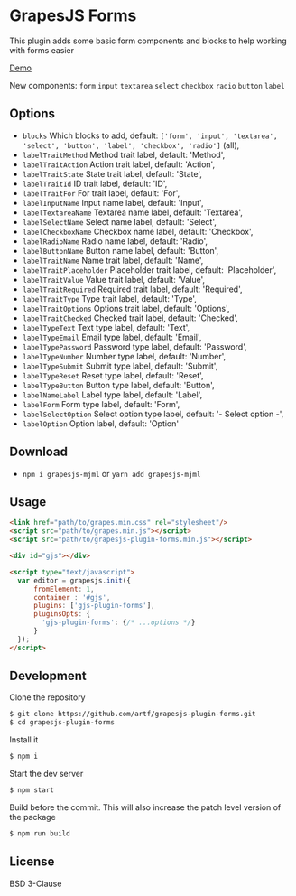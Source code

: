 # GrapesJS Forms

This plugin adds some basic form components and blocks to help working with forms easier

[Demo](http://grapesjs.com/demo.html)
<br/>

New components:
`form`
`input`
`textarea`
`select`
`checkbox`
`radio`
`button`
`label`



## Options

* `blocks` Which blocks to add, default: `['form', 'input', 'textarea', 'select', 'button', 'label', 'checkbox', 'radio']` (all),
* `labelTraitMethod` Method trait label, default: 'Method',
* `labelTraitAction` Action trait label, default: 'Action',
* `labelTraitState` State trait label,  default: 'State',
* `labelTraitId` ID trait label, default: 'ID',
* `labelTraitFor` For trait label, default: 'For',
* `labelInputName` Input name label, default: 'Input',
* `labelTextareaName` Textarea name label, default: 'Textarea',
* `labelSelectName` Select name label, default: 'Select',
* `labelCheckboxName` Checkbox name label, default: 'Checkbox',
* `labelRadioName` Radio name label, default: 'Radio',
* `labelButtonName` Button name label, default: 'Button',
* `labelTraitName` Name trait label, default: 'Name',
* `labelTraitPlaceholder` Placeholder trait label, default: 'Placeholder',
* `labelTraitValue` Value trait label, default: 'Value',
* `labelTraitRequired` Required trait label, default: 'Required',
* `labelTraitType` Type trait label, default: 'Type',
* `labelTraitOptions` Options trait label, default: 'Options',
* `labelTraitChecked` Checked trait label, default: 'Checked',
* `labelTypeText` Text type label, default: 'Text',
* `labelTypeEmail` Email type label, default: 'Email',
* `labelTypePassword` Password type label, default: 'Password',
* `labelTypeNumber` Number type label, default: 'Number',
* `labelTypeSubmit` Submit type label, default: 'Submit',
* `labelTypeReset` Reset type label, default: 'Reset',
* `labelTypeButton` Button type label, default: 'Button',
* `labelNameLabel` Label type label, default: 'Label',
* `labelForm` Form type label, default: 'Form',
* `labelSelectOption` Select option type label, default: '- Select option -',
* `labelOption` Option label, default: 'Option'



## Download

* `npm i grapesjs-mjml` or `yarn add grapesjs-mjml`



## Usage

```html
<link href="path/to/grapes.min.css" rel="stylesheet"/>
<script src="path/to/grapes.min.js"></script>
<script src="path/to/grapesjs-plugin-forms.min.js"></script>

<div id="gjs"></div>

<script type="text/javascript">
  var editor = grapesjs.init({
      fromElement: 1,
      container : '#gjs',
      plugins: ['gjs-plugin-forms'],
      pluginsOpts: {
        'gjs-plugin-forms': {/* ...options */}
      }
  });
</script>
```



## Development

Clone the repository

```sh
$ git clone https://github.com/artf/grapesjs-plugin-forms.git
$ cd grapesjs-plugin-forms
```

Install it

```sh
$ npm i
```

Start the dev server

```sh
$ npm start
```

Build before the commit. This will also increase the patch level version of the package

```sh
$ npm run build
```



## License

BSD 3-Clause
